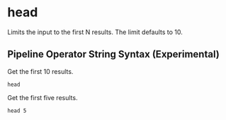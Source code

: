 # head

Limits the input to the first N results. The limit defaults to 10.

## Pipeline Operator String Syntax (Experimental)

Get the first 10 results.

```
head
```

Get the first five results.

```
head 5
```
